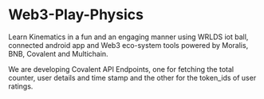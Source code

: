 # Web3-Play-Physics
Learn Kinematics in a fun and an engaging manner using WRLDS iot ball, connected android app and Web3 eco-system tools powered by Moralis, BNB, Covalent and Multichain.

We are developing Covalent API Endpoints, one for fetching the total counter, user details and time stamp and the other for the token_ids of user ratings.


